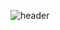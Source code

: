 ![header](https://capsule-render.vercel.app/api?type=venom&height=200&color=0:FFF6D3,100:FFD166&text=Hello,%20World!&desc=Powered%20by%20Jimin%20Ha&descAlignY=78&descSize=17&fontSize=70&fontColor=4f4f4f)
<!--
**j1m1n-ha/j1m1n-ha** is a ✨ _special_ ✨ repository because its `README.md` (this file) appears on your GitHub profile.

Here are some ideas to get you started:

- 🔭 I’m currently working on ...
- 🌱 I’m currently learning ...
- 👯 I’m looking to collaborate on ...
- 🤔 I’m looking for help with ...
- 💬 Ask me about ...
- 📫 How to reach me: ...
- 😄 Pronouns: ...
- ⚡ Fun fact: ...
-->
